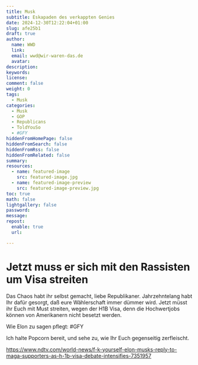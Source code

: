 ```yaml
---
title: Musk
subtitle: Eskapaden des verkappten Genies
date: 2024-12-30T12:22:04+01:00
slug: afe25b1
draft: true
author:
  name: WWD
  link: 
  email: wwd@wir-waren-das.de
  avatar:
description:
keywords:
license:
comment: false
weight: 0
tags:
  - Musk
categories:
  - Musk
  - GOP
  - Republicans
  - ToldYouSo
  - #GFY
hiddenFromHomePage: false
hiddenFromSearch: false
hiddenFromRss: false
hiddenFromRelated: false
summary:
resources:
  - name: featured-image
    src: featured-image.jpg
  - name: featured-image-preview
    src: featured-image-preview.jpg
toc: true
math: false
lightgallery: false
password:
message:
repost:
  enable: true
  url:

---
```

<!--more-->

# Jetzt muss er sich mit den Rassisten um Visa streiten

Das Chaos habt ihr selbst gemacht, liebe Republikaner.
Jahrzehntelang habt Ihr dafür gesorgt, daß eure Wählerschaft immer dümmer wird. Jetzt müsst ihr Euch mit Must streiten, wegen der H1B Visa, denn die Hochwertjobs können von Amerikanern nicht besetzt werden.

Wie Elon zu sagen pflegt: #GFY

Ich halte Popcorn bereit, und sehe zu, wie Ihr Euch gegenseitig zerfleischt.

https://www.ndtv.com/world-news/f-k-yourself-elon-musks-reply-to-maga-supporters-as-h-1b-visa-debate-intensifies-7351957
